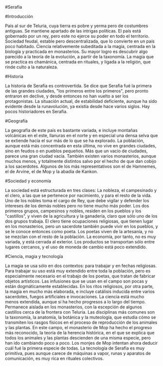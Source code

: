 #Serafia

#Introducción

País al sur de Teluria, cuya tierra es pobre y yerma pero de costumbres antiguas.
Se mantiene apartado de las intrigas políticas.
El país está gobernado por un rey, pero este no ejerce su poder en todo el territorio.
Sociedad feudal, estable pero descentralizada, que lo convierte en un país poco habitado.
Ciencia relativemente subeditada a la magia, centrada en la biología y practicada en monasterios.
Su mayor logro es descubrir algo parecido a la teoría de la evolución, a partir de la taxonomía.
La magia que se practica es chamánica, centrada en rituales, y ligada a la religión, que rinde culto a la naturaleza.

#Historia

La historia de Serafia es controvertida. Se dice que Serafia fué la primera de las grandes ciudades, "los primeros entre los primeros", pero pronto entraron en declive, y desde entonces no han vuelto a ser los protagonistas. La situación actual, de estabilidad deficiente, aunque ha sido evidente desde la runavolución, ya existía desde hace varios siglos. Hay pocos historiadores en Serafia.

#Geografía

La geografía de este país es bastante variada, e incluye montañas volcánicas en el este, llanuras en el norte y en especial una densa selva que se extiende hacia el sur más de lo que se ha explorado. La población, aunque está más concentrada en esta última, no vive en grandes ciudades, sino en feudos o en pueblos pequeños. Más que un vacío de ciudades, parece una gran ciudad vacía. También existen varios monasterios, aunque muchos menos, y totalmente distintos salvo por el hecho de que dan cobijo a los sacerdotes. Algunos de los más representativos son el de Hamnemes, el de Arvine, el de Mop y la abadía de Kankon.

#Sociedad y economía

La sociedad está estructurada en tres clases: La nobleza, el campesinado y el clero, a las que se pertenece por nacimiento, y para el resto de la vida. Uno de los nobles toma el cargo de Rey, que debe vigilar y defender los intereses de los demás nobles pero no tiene mucho más poder. Los dos primeros grupos, campesinos y nobles, residen en los pueblos y los "castillos", y viven de la agricultura y la ganadería, claro que sólo uno de los dos grupos trabaja. El clero tiene ocupaciones religiosas, que tienen lugar en los monasterios, pero un sacerdote también puede vivir en los pueblos, y se le conoce entonces como poeta. Los poetas viven de la artesanía, y no se mezclan con el resto de la población.
La economía, por tanto, no es muy variada, y está cerrada al exterior. Los productos se transportan sólo entre lugares cercanos, y el uso de moneda de cambio está poco extendido.

#Ciencia, magia y tecnología

La magia se usa sólo en dos contextos: para trabajar y en fechas religiosas. Para trabajar su uso está muy extendido entre toda la población, pero es especialmente necesario en el trabajo de los poetas, que tratan de fabricar objetos artísticos. Las infusiones que se usan en el campo son pocas y están dogmáticamente establecidas. En los ritos religiosos, por otra parte, la magia en mucho más elaborada, e incluye catálisis inducida entre varios sacerdotes, fuegos artificiales e invocaciones.
La ciencia está mucho menos extendida, aunque sí ha hecho progresos a lo largo del tiempo. Permanece aislada en los monasterios, con la escepción de algunos castillos cerca de la frontera con Teluria. Las disciplinas más comunes son la taxonomía, la anatomía, la botánica y la muteología, que estudia cómo se transmiten los rasgos físicos en el proceso de reproducción de los animales y las plantas. En este campo, el monasterio de Mop ha hecho el progreso más reconocido, la teoría de la herencia histórica, en el que se explica que todos los animales y las plantas descienden de una misma especie, pero han ido cambiando poco a poco. Los monjes de Mop intentan ahora deducir cuál fué la primera especie de todas.
La tecnología de Serafia es muy primitiva, pues aunque carece de máquinas a vapor, runas y aparatos de comunicación, es muy rica en rituales colectivos.
